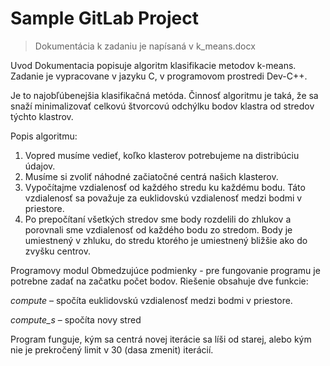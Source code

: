 # Sample GitLab Project

> Dokumentácia k zadaniu je napísaná v k_means.docx

Uvod 
Dokumentacia popisuje algoritm klasifikacie metodov k-means. Zadanie je vypracovane v jazyku C, v programovom prostredi Dev-C++.

Je to najobľúbenejšia klasifikačná metóda.
Činnosť algoritmu je taká, že sa snaží minimalizovať celkovú štvorcovú odchýlku bodov klastra od stredov týchto klastrov. 

Popis algoritmu:
1. Vopred musíme vedieť, koľko klasterov potrebujeme na distribúciu údajov.
2. Musíme si zvoliť náhodné začiatočné centrá našich klasterov.
3. Vypočítajme vzdialenosť od každého stredu ku každému bodu. Táto vzdialenosť sa považuje za euklidovskú vzdialenosť medzi bodmi v priestore.
4. Po prepočítaní všetkých stredov sme body rozdelili do zhlukov a porovnali sme vzdialenosť od každého bodu zo stredom. Body je umiestnený v zhluku, do stredu ktorého je umiestnený bližšie ako do zvyšku centrov.

Programovy modul
Obmedzujúce podmienky - pre fungovanie programu je potrebne zadať na začatku počet bodov.
Riešenie obsahuje  dve funkcie:

_сompute_ – spočíta euklidovskú vzdialenosť medzi bodmi v priestore.
 
_compute_s_ – spočíta novy stred
 
Program funguje, kým sa centrá novej iterácie sa líši od starej, alebo kým nie je prekročený limit v 30 (dasa zmenit) iterácií. 

 

